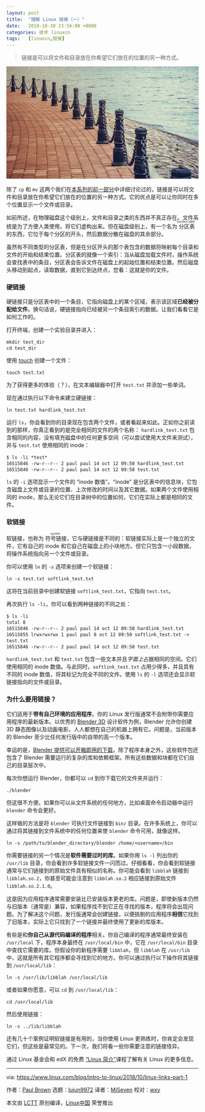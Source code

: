 ```yaml
---
layout: post
title:	"理解 Linux 链接（一）"
date:	2018-10-30 23:56:00 +0800 
categories:	技术 linuxcn 
tags:	[linuxcn,链接]
---
```




> 
> 链接是可以将文件和目录放在你希望它们放在的位置的另一种方式。
> 
> 
> 


![](/Asserts/Images/album/201810/30/235607uc4dohmhoal96u28.jpg)


除了 `cp` 和 `mv` 这两个我们在[本系列的前一部分](https://www.linux.com/blog/2018/8/linux-beginners-moving-things-around)中详细讨论过的，链接是可以将文件和目录放在你希望它们放在的位置的另一种方式。它的优点是可以让你同时在多个位置显示一个文件或目录。


如前所述，在物理磁盘这个级别上，文件和目录之类的东西并不真正存在。文件系统是为了方便人类使用，将它们虚构出来。但在磁盘级别上，有一个名为<ruby> 分区表 <rt>  partition table </rt></ruby>的东西，它位于每个分区的开头，然后数据分散在磁盘的其余部分。


虽然有不同类型的分区表，但是在分区开头的那个表包含的数据将映射每个目录和文件的开始和结束位置。分区表的就像一个索引：当从磁盘加载文件时，操作系统会查找表中的条目，分区表会告诉文件在磁盘上的起始位置和结束位置。然后磁盘头移动到起点，读取数据，直到它到达终点，您看：这就是你的文件。


### 硬链接


硬链接只是分区表中的一个条目，它指向磁盘上的某个区域，表示该区域**已经被分配给文件**。换句话说，硬链接指向已经被另一个条目索引的数据。让我们看看它是如何工作的。


打开终端，创建一个实验目录并进入：



```
mkdir test_dir
cd test_dir
```

使用 [touch](https://www.linux.com/blog/2018/8/linux-beginners-moving-things-around) 创建一个文件：



```
touch test.txt
```

为了获得更多的体验（？），在文本编辑器中打开 `test.txt` 并添加一些单词。


现在通过执行以下命令来建立硬链接：



```
ln test.txt hardlink_test.txt
```

运行 `ls`，你会看到你的目录现在包含两个文件，或者看起来如此。正如你之前读到的那样，你真正看到的是完全相同的文件的两个名称： `hardlink_test.txt` 包含相同的内容，没有填充磁盘中的任何更多空间（可以尝试使用大文件来测试），并与 `test.txt` 使用相同的 inode：



```
$ ls -li *test*
16515846 -rw-r--r-- 2 paul paul 14 oct 12 09:50 hardlink_test.txt
16515846 -rw-r--r-- 2 paul paul 14 oct 12 09:50 test.txt
```

`ls` 的 `-i` 选项显示一个文件的 “inode 数值”。“inode” 是分区表中的信息块，它包含磁盘上文件或目录的位置、上次修改的时间以及其它数据。如果两个文件使用相同的 inode，那么无论它们在目录树中的位置如何，它们在实际上都是相同的文件。


### 软链接


软链接，也称为<ruby> 符号链接 <rt>  symlink </rt></ruby>，它与硬链接是不同的：软链接实际上是一个独立的文件，它有自己的 inode 和它自己在磁盘上的小块地方。但它只包含一小段数据，将操作系统指向另一个文件或目录。


你可以使用 `ln` 的 `-s` 选项来创建一个软链接：



```
ln -s test.txt softlink_test.txt
```

这将在当前目录中创建软链接 `softlink_test.txt`，它指向 `test.txt`。


再次执行 `ls -li`，你可以看到两种链接的不同之处：



```
$ ls -li
total 8
16515846 -rw-r--r-- 2 paul paul 14 oct 12 09:50 hardlink_test.txt
16515855 lrwxrwxrwx 1 paul paul 8 oct 12 09:50 softlink_test.txt -> test.txt
16515846 -rw-r--r-- 2 paul paul 14 oct 12 09:50 test.txt
```

`hardlink_test.txt` 和 `test.txt` 包含一些文本并且*字面上*占据相同的空间。它们使用相同的 inode 数值。与此同时，`softlink_test.txt` 占用少得多，并且具有不同的 inode 数值，将其标记为完全不同的文件。使用 `ls` 的 `-l` 选项还会显示软链接指向的文件或目录。


### 为什么要用链接？


它们适用于**带有自己环境的应用程序**。你的 Linux 发行版通常不会附带你需要应用程序的最新版本。以优秀的 [Blender 3D](https://www.blender.org/) 设计软件为例，Blender 允许你创建 3D 静态图像以及动画电影，人人都想在自己的机器上拥有它。问题是，当前版本的 Blender 至少比任何发行版中的自带的高一个版本。


幸运的是，[Blender 提供可以开箱即用的下载](https://www.blender.org/download/)。除了程序本身之外，这些软件包还包含了 Blender 需要运行的复杂的库和依赖框架。所有这些数据和块都在它们自己的目录层次中。


每次你想运行 Blender，你都可以 `cd` 到你下载它的文件夹并运行：



```
./blender
```

但这很不方便。如果你可以从文件系统的任何地方，比如桌面命令启动器中运行 `blender` 命令会更好。


这样做的方法是将 `blender` 可执行文件链接到 `bin/` 目录。在许多系统上，你可以通过将其链接到文件系统中的任何位置来使 `blender` 命令可用，就像这样。



```
ln -s /path/to/blender_directory/blender /home/<username>/bin
```

你需要链接的另一个情况是**软件需要过时的库**。如果你用 `ls -l` 列出你的 `/usr/lib` 目录，你会看到许多软链接文件一闪而过。仔细看看，你会看到软链接通常与它们链接到的原始文件具有相似的名称。你可能会看到 `libblah` 链接到 `libblah.so.2`，你甚至可能会注意到 `libblah.so.2` 相应链接到原始文件 `libblah.so.2.1.0`。


这是因为应用程序通常需要安装比已安装版本更老的库。问题是，即使新版本仍然与旧版本（通常是）兼容，如果程序找不到它正在寻找的版本，程序将会出现问题。为了解决这个问题，发行版通常会创建链接，以便挑剔的应用程序**相信**它找到了旧版本，实际上它只找到了一个链接并最终使用了更新的库版本。


有些是和**你自己从源代码编译的程序**相关。你自己编译的程序通常最终安装在 `/usr/local` 下，程序本身最终在 `/usr/local/bin` 中，它在 `/usr/local/bin` 目录中查找它需要的库。但假设你的新程序需要 `libblah`，但 `libblah` 在 `/usr/lib` 中，这就是所有其它程序都会寻找到它的地方。你可以通过执行以下操作将其链接到 `/usr/local/lib`：



```
ln -s /usr/lib/libblah /usr/local/lib
```

或者如果你愿意，可以 `cd` 到 `/usr/local/lib`：



```
cd /usr/local/lib
```

然后使用链接：



```
ln -s ../lib/libblah
```

还有几十个案例证明软链接是有用的，当你使用 Linux 更熟练时，你肯定会发现它们，但这些是最常见的。下一次，我们将看一些你需要注意的链接怪异。


通过 Linux 基金会和 edX 的免费 [“Linux 简介”](https://training.linuxfoundation.org/linux-courses/system-administration-training/introduction-to-linux)课程了解有关 Linux 的更多信息。




---


via: <https://www.linux.com/blog/intro-to-linux/2018/10/linux-links-part-1>


作者：[Paul Brown](https://www.linux.com/users/bro66) 选题：[lujun9972](https://github.com/lujun9972) 译者：[MjSeven](https://github.com/MjSeven) 校对：[wxy](https://github.com/wxy)


本文由 [LCTT](https://github.com/LCTT/TranslateProject) 原创编译，[Linux中国](https://linux.cn/) 荣誉推出

